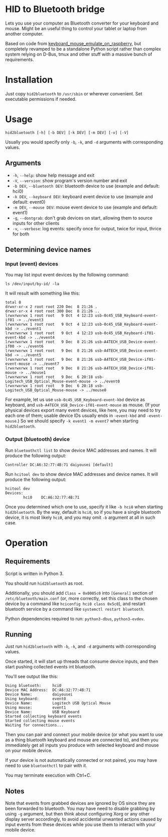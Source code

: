 # HID to Bluetooth bridge

Lets you use your computer as Bluetooth converter for your keyboard and mouse.
Might be an useful thing to control your tablet or laptop from another computer.

Based on code from [keyboard_mouse_emulate_on_raspberry](https://github.com/quangthanh010290/keyboard_mouse_emulate_on_raspberry),
but completely revamped to be a standalone Python script rather than complex system
relying on D-Bus, tmux and other stuff with a massive bunch of requirements.

# Installation

Just copy `hid2bluetooth` to `/usr/sbin` or wherever convenient. Set executable permissions if needed.

# Usage

```
hid2bluetooth [-h] [-b DEV] [-k DEV] [-m DEV] [-v] [-V]
```

Usually you would specify only `-b`, `-k`, and `-d` arguments with corresponding values.

## Arguments

* `-h`, `--help`: show help message and exit
* `-V`, `--version`: show program's version number and exit
* `-b DEV`, `--bluetooth DEV`: bluetooth device to use (example and default: hci0)
* `-k DEV`, `--keyboard DEV`: keyboard event device to use (example and default: event0)
* `-m DEV`, `--mouse DEV`: mouse event device to use (example and default: event1)
* `-g`, `--dontgrab`: don't grab devices on start, allowing them to source inputs for other clients
* `-v`, `--verbose`: log events: specify once for output, twice for input, thrice for both

## Determining device names

### Input (event) devices

You may list input event devices by the following command:

```
ls /dev/input/by-id/ -la
```

It will result with something like this:

```
total 0
drwxr-xr-x 2 root root 220 Dec  8 21:26 .
drwxr-xr-x 4 root root 300 Dec  8 21:26 ..
lrwxrwxrwx 1 root root   9 Oct  4 12:23 usb-0c45_USB_Keyboard-event-if01 -> ../event3
lrwxrwxrwx 1 root root   9 Oct  4 12:23 usb-0c45_USB_Keyboard-event-kbd -> ../event1
lrwxrwxrwx 1 root root   9 Oct  4 12:23 usb-0c45_USB_Keyboard-if01-event-kbd -> ../event4
lrwxrwxrwx 1 root root   9 Dec  8 21:26 usb-A4TECH_USB_Device-event-if00 -> ../event6
lrwxrwxrwx 1 root root   9 Dec  8 21:26 usb-A4TECH_USB_Device-event-kbd -> ../event5
lrwxrwxrwx 1 root root   9 Dec  8 21:26 usb-A4TECH_USB_Device-if01-event-mouse -> ../event7
lrwxrwxrwx 1 root root   9 Dec  8 21:26 usb-A4TECH_USB_Device-if01-mouse -> ../mouse1
lrwxrwxrwx 1 root root   9 Dec  6 20:18 usb-Logitech_USB_Optical_Mouse-event-mouse -> ../event0
lrwxrwxrwx 1 root root   9 Dec  6 20:18 usb-Logitech_USB_Optical_Mouse-mouse -> ../mouse0
```

For example, let us use `usb-0c45_USB_Keyboard-event-kbd` device as keyboard,
and `usb-A4TECH_USB_Device-if01-event-mouse` as mouse. (If your physical devices
export many event devices, like here, you may need to try each one of them;
usable device IDs usually ends in `-event-kbd` and `-event-mouse`.) So we should
specify `-k event1 -m event7` when starting `hid2bluetooth`.

### Output (bluetooth) device

Run `bluetoothctl list` to show device MAC addresses and names.
It will produce the following output:

```
Controller DC:A6:32:77:4B:71 daiyousei [default]
```

Run `hcitool dev` to show device MAC addresses and device names.
It will produce the following output:

```
hcitool dev
Devices:
        hci0    DC:A6:32:77:4B:71
```
Once you determined which one to use, specify it like `-b hci0`
when starting `hid2bluetooth`. By the way, default is `hci0`, so if you
have a single bluetooth device, it is most likely `hci0`, and you may omit
`-b` argument at all in such case.

# Operation

## Requirements

Script is written in Python 3.

You should run `hid2bluetooth` as root.

Additionally, you should add `Class = 0x0005c0` into `[General]` section
of `/etc/bluetooth/main.conf` (or, more correctly, set this class
to the chosen device by a command like `hciconfig hci0 class 0x5c0`), and
restart bluetooth service by a command like `systemctl restart bluetooth`.

Python dependencies required to run: `python3-dbus`, `python3-evdev`.

## Running

Just run `hid2bluetooth` with `-b`, `-k`, and `-d` arguments with corresponding
values.

Once started, it will start up threads that consume device inputs, and then
start pushing collected events int bluetooth.

You'll see output like this:
```
Using bluetooth:     hci0
Device MAC Address:  DC:A6:32:77:4B:71
Device Name:         daiyousei
Using keyboard:      event0
Device Name:         Logitech USB Optical Mouse
Using mouse:         event1
Device Name:         USB Keyboard
Started collecting keyboard events
Started collecting mouse events
Waiting for connections...
```
Then you can pair and connect your mobile device (or what you want to use
as a thing bluetooth keyboard and mouse are connected to), and then you
immediately get all inputs you produce with selected keyboard and mouse
on your mobile device.

If your device is not automatically connected or not paired, you may have
need to use `bluetoothctl` to pair with it.

You may terminate execution with Ctrl+C.

## Notes

Note that events from grabbed devices are ignored by OS since they are
been forwarded to bluetooth. You may have need to disable grabbing
by using `-g` argument, but then think about configuring Xorg or any
other display server accordingly, to avoid accidental unwanted actions
caused by input events from these devices while you use them to interact
with your mobile device.
